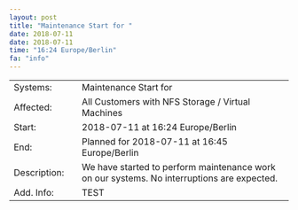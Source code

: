 ```yaml
---
layout: post
title: "Maintenance Start for "
date: 2018-07-11
date: 2018-07-11
time: "16:24 Europe/Berlin"
fa: "info"
---
```


|                   |   |                                                                      |
|-------------------|---|----------------------------------------------------------------------|
| Systems:          |   | Maintenance Start for |
| Affected:         |   | All Customers with NFS Storage / Virtual Machines |
| Start:            |   | 2018-07-11 at 16:24 Europe/Berlin |
| End:              |   | Planned for 2018-07-11 at 16:45  Europe/Berlin |
| Description:      |   | We have started to perform maintenance work on our  systems. No interruptions are expected. |
| Add. Info:        |   | TEST |